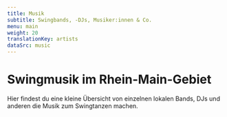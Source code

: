 ```yaml
---
title: Musik
subtitle: Swingbands, -DJs, Musiker:innen & Co.
menu: main
weight: 20
translationKey: artists
dataSrc: music
---
```

# Swingmusik im Rhein-Main-Gebiet

Hier findest du eine kleine Übersicht von einzelnen lokalen Bands, DJs und anderen die Musik zum Swingtanzen machen.
